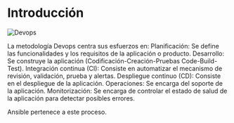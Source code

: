 # Introducción

![Devops](https://i0.wp.com/geniusitt.com/wp-content/uploads/2018/08/DevOpstools-1.png?fit=1076%2C571&ssl=1)

La metodología Devops centra sus esfuerzos en:
Planificación: Se define las funcionalidades y los requisitos de la aplicación o producto.
Desarrollo: Se construye la aplicación (Codificación-Creación-Pruebas Code-Build-Test).
Integración continua (CI): Consiste en automatizar el mecanismo de revisión, validación, prueba y
alertas.
Despliegue continuo (CD): Consiste en el despliegue de la aplicación.
Operaciones: Se encarga del soporte de la aplicación.
Monitorización: Se encarga de controlar el estado de salud de la aplicación para detectar posibles
errores.

Ansible pertenece a este proceso.